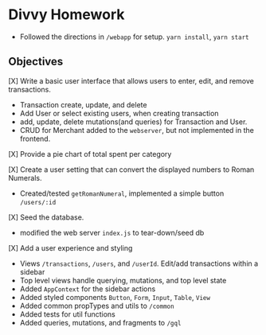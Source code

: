 # Divvy Homework
- Followed the directions in `/webapp` for setup. `yarn install`, `yarn start`
## Objectives

[X] Write a basic user interface that allows users to enter, edit, and remove transactions.

- Transaction create, update, and delete
- Add User or select existing users, when creating transaction
- add, update, delete mutations(and queries) for Transaction and User.
- CRUD for Merchant added to the `webserver`, but not implemented in the frontend.

[X] Provide a pie chart of total spent per category

[X] Create a user setting that can convert the displayed numbers to Roman Numerals.

- Created/tested `getRomanNumeral`, implemented a simple button `/users/:id`

[X] Seed the database.

- modified the web server `index.js` to tear-down/seed db

[X] Add a user experience and styling

- Views `/transactions`, `/users`, and `/userId`. Edit/add transactions within a sidebar
- Top level views handle querying, mutations, and top level state
- Added `AppContext` for the sidebar actions
- Added styled components `Button`, `Form`, `Input`, `Table`, `View`
- Added common propTypes and utils to `/common`
- Added tests for util functions
- Added queries, mutations, and fragments to `/gql`
